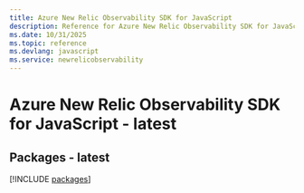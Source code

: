 ```yaml
---
title: Azure New Relic Observability SDK for JavaScript
description: Reference for Azure New Relic Observability SDK for JavaScript
ms.date: 10/31/2025
ms.topic: reference
ms.devlang: javascript
ms.service: newrelicobservability
---
```

# Azure New Relic Observability SDK for JavaScript - latest
## Packages - latest
[!INCLUDE [packages](new-relic-observability-index.md)]